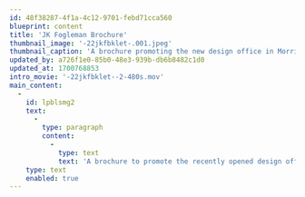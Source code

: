 ```yaml
---
id: 48f38287-4f1a-4c12-9701-febd71cca560
blueprint: content
title: 'JK Fogleman Brochure'
thumbnail_image: '-22jkfbklet-.001.jpeg'
thumbnail_caption: 'A brochure promoting the new design office in Morristown, New Jersey, established in 1965 by the world renown design director James K Fogleman.'
updated_by: a726f1e0-85b0-48e3-939b-db6b8482c1d0
updated_at: 1700768853
intro_movie: '-22jkfbklet--2-480s.mov'
main_content:
  -
    id: lpblsmg2
    text:
      -
        type: paragraph
        content:
          -
            type: text
            text: 'A brochure to promote the recently opened design office in Morristown, New Jersey, by world-renowned design director James K. Fogleman. The design office was based on the sophisticated values Fogleman had offered to the design industry for decades. This brochure was Tom’s first professional design task when he was hired at Fogleman’s studio in Morristown in July 1965.'
    type: text
    enabled: true
---
```

